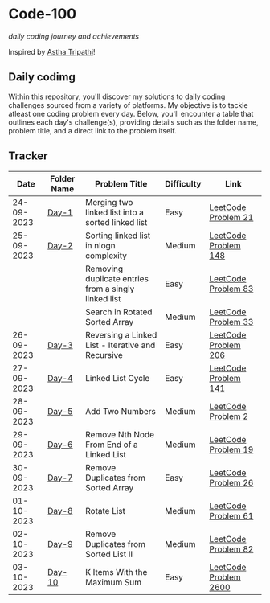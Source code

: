 # Code-100
*daily coding journey and achievements*

Inspired by [Astha Tripathi](https://github.com/asthatripathi17)!

## Daily codimg

Within this repository, you'll discover my solutions to daily coding challenges sourced from a variety of platforms. My objective is to tackle atleast one coding problem every day. 
Below, you'll encounter a table that outlines each day's challenge(s), providing details such as the folder name, problem title, and a direct link to the problem itself.

## Tracker
| Date       | Folder Name          | Problem Title      | Difficulty         | Link                                      |
|------------|----------------------|--------------------|--------------------|-------------------------------------------|
| 24-09-2023 | [Day-1](https://github.com/manavvgarg/code-100/tree/main/Day-1)| Merging two linked list into a sorted linked list | Easy | [LeetCode Problem 21](https://leetcode.com/problems/merge-two-sorted-lists/) |
| 25-09-2023 | [Day-2](https://github.com/manavvgarg/code-100/tree/main/Day-2)| Sorting linked list in nlogn complexity | Medium | [LeetCode Problem 148](https://leetcode.com/problems/sort-list/) |
|  |  | Removing duplicate entries from a singly linked list | Easy | [LeetCode Problem 83](https://leetcode.com/problems/remove-duplicates-from-sorted-list/) |
|  |  | Search in Rotated Sorted Array | Medium | [LeetCode Problem 33](https://leetcode.com/problems/search-in-rotated-sorted-array/) |
| 26-09-2023 | [Day-3](https://github.com/manavvgarg/code-100/tree/main/Day-3)| Reversing a Linked List - Iterative and Recursive | Easy | [LeetCode Problem 206](https://leetcode.com/problems/reverse-linked-list/) |
| 27-09-2023 | [Day-4](https://github.com/manavvgarg/code-100/tree/main/Day-4)| Linked List Cycle | Easy | [LeetCode Problem 141](https://leetcode.com/problems/linked-list-cycle/) |
| 28-09-2023 | [Day-5](https://github.com/manavvgarg/code-100/tree/main/Day-5)| Add Two Numbers | Medium | [LeetCode Problem 2](https://leetcode.com/problems/add-two-numbers/) |
| 29-09-2023 | [Day-6](https://github.com/manavvgarg/code-100/tree/main/Day-6)| Remove Nth Node From End of a Linked List | Medium | [LeetCode Problem 19](https://leetcode.com/problems/remove-nth-node-from-end-of-list/) |
| 30-09-2023 | [Day-7](https://github.com/manavvgarg/code-100/tree/main/Day-7)| Remove Duplicates from Sorted Array | Easy | [LeetCode Problem 26](https://leetcode.com/problems/remove-duplicates-from-sorted-array/) |
| 01-10-2023 | [Day-8](https://github.com/manavvgarg/code-100/tree/main/Day-8)| Rotate List | Medium | [LeetCode Problem 61](https://leetcode.com/problems/rotate-list/) |
| 02-10-2023 | [Day-9](https://github.com/manavvgarg/code-100/tree/main/Day-9)| Remove Duplicates from Sorted List II | Medium | [LeetCode Problem 82](https://leetcode.com/problems/remove-duplicates-from-sorted-list-ii/) |
| 03-10-2023 | [Day-10](https://github.com/manavvgarg/code-100/tree/main/Day-10)| K Items With the Maximum Sum | Easy | [LeetCode Problem 2600](https://leetcode.com/problems/k-items-with-the-maximum-sum/) |



